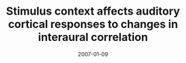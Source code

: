 ---
title: "Stimulus context affects auditory cortical responses to changes in interaural correlation"
collection: publications
permalink: /publication/2007_stimulus-context-affects-auditory-cortical-respons
date: 2007-01-09
year: 2007
venue: 'Journal of Neurophysiology'
authors: 'Chait M, Poeppel D, Simon JZ'
number: '60'
citation: 'Chait M, Poeppel D, Simon JZ (2007). Stimulus context affects auditory cortical responses to changes in interaural correlation. Journal of Neurophysiology.'
category: 'article'
---